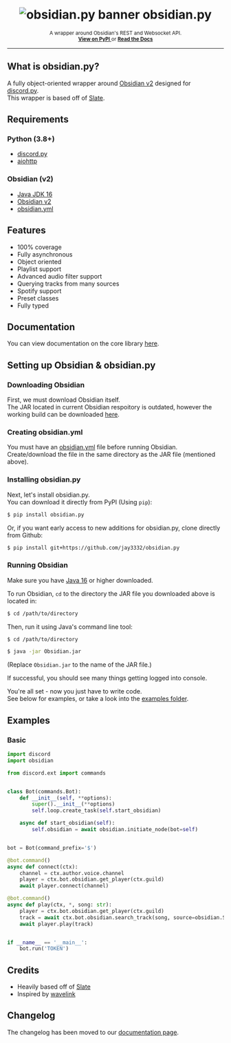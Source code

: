 <h1 align="center">
    <img src="https://i.imgur.com/0wN8rhA.png" alt="obsidian.py banner" />
    obsidian.py
</h1>
<p align="center">
    <sup>
        A wrapper around Obsidian's REST and Websocket API.
        <br />
        <a href="https://pypi.org/project/obsidian.py/">
            <b>View on PyPI</b>
        </a>
        or
        <a href="https://obsidianpy.readthedocs.io/en/latest/obsidian.html">
            <b>Read the Docs</b>
        </a>
    </sup>
</p>

----

## What is obsidian.py?
A fully object-oriented wrapper around [Obsidian v2](https://github.com/mixtape-bot/obsidian/tree/v2) designed for [discord.py](https://github.com/Rapptz/discord.py/).  
This wrapper is based off of [Slate](https://github.com/Axelancerr/Slate).

## Requirements
### Python (3.8+)
- [discord.py](https://pypi.org/project/discord.py/)
- [aiohttp](https://pypi.org/project/aiohttp/)
### Obsidian (v2)
- [Java JDK 16](https://www.oracle.com/java/technologies/javase-jdk16-downloads.html)
- [Obsidian v2](https://cdn.discordapp.com/attachments/381963689470984203/856979799733174272/Obsidian2.jar)
- [obsidian.yml](https://github.com/mixtape-bot/obsidian/blob/v2/obsidian.yml/)

## Features
- 100% coverage
- Fully asynchronous
- Object oriented
- Playlist support
- Advanced audio filter support
- Querying tracks from many sources
- Spotify support
- Preset classes
- Fully typed 

## Documentation
You can view documentation on the core library [here](https://obsidianpy.readthedocs.io/en/latest/obsidian.html).

## Setting up Obsidian & obsidian.py

### Downloading Obsidian
First, we must download Obsidian itself.  
The JAR located in current Obsidian respoitory is outdated, however the working build can be downloaded [here](https://cdn.discordapp.com/attachments/381963689470984203/856979799733174272/Obsidian2.jar).

### Creating obsidian.yml
You must have an [obsidian.yml](https://github.com/mixtape-bot/obsidian/blob/v2/obsidian.yml/) file before running Obsidian.  
Create/download the file in the same directory as the JAR file (mentioned above).

### Installing obsidian.py
Next, let's install obsidian.py.  
You can download it directly from PyPI (Using `pip`):
```sh 
$ pip install obsidian.py
```

Or, if you want early access to new additions for obsidian.py, clone directly from Github:
```sh 
$ pip install git+https://github.com/jay3332/obsidian.py
```
### Running Obsidian
Make sure you have [Java 16](https://www.oracle.com/java/technologies/javase-jdk16-downloads.html) or higher downloaded.

To run Obsidian, `cd` to the directory the JAR file you downloaded above is located in:
```sh 
$ cd /path/to/directory
```

Then, run it using Java's command line tool:
```sh
$ cd /path/to/directory

$ java -jar Obsidian.jar 
```

(Replace `Obsidian.jar` to the name of the JAR file.)

If successful, you should see many things getting logged into console.

You're all set - now you just have to write code.  
See below for examples, or take a look into the [examples folder](https://github.com/jay3332/obsidian.py/tree/master/examples).

## Examples 
### Basic
```py 
import discord
import obsidian

from discord.ext import commands


class Bot(commands.Bot):
    def __init__(self, **options):
        super().__init__(**options)
        self.loop.create_task(self.start_obsidian)

    async def start_obsidian(self):
        self.obsidian = await obsidian.initiate_node(bot=self)


bot = Bot(command_prefix='$')

@bot.command()
async def connect(ctx):
    channel = ctx.author.voice.channel
    player = ctx.bot.obsidian.get_player(ctx.guild)
    await player.connect(channel)

@bot.command()
async def play(ctx, *, song: str):
    player = ctx.bot.obsidian.get_player(ctx.guild)
    track = await ctx.bot.obsidian.search_track(song, source=obsidian.Source.YOUTUBE)
    await player.play(track)


if __name__ == '__main__':
    bot.run('TOKEN')

```

## Credits
- Heavily based off of [Slate](https://github.com/Axelancerr/Slate)
- Inspired by [wavelink](https://github.com/PythonistaGuild/Wavelink)

## Changelog
The changelog has been moved to our [documentation page](https://obsidianpy.readthedocs.io/en/latest/changelog.html).
